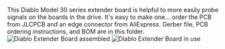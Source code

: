 This Diablo Model 30 series extender board is helpful to more easily probe signals on the boards in the drive. 
It's easy to make one... order the PCB from JLCPCB and an edge connector from AliExpress. Gerber file, PCB ordering instructions, and BOM are in this folder.
![Diablo Extender Board assembled](https://github.com/user-attachments/assets/2dfd5cde-9900-4ef5-8708-dacb7e097ee7)
![Diablo Extender Board in use](https://github.com/user-attachments/assets/2c2ccd57-22cc-4d61-9590-78a173c431d3)
